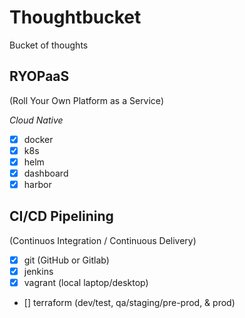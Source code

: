 # Thoughtbucket
Bucket of thoughts

## RYOPaaS
(Roll Your Own Platform as a Service)

_Cloud Native_
- [X] docker
- [X] k8s
- [X] helm
- [X] dashboard
- [X] harbor

## CI/CD Pipelining
(Continuos Integration / Continuous Delivery)

- [X] git (GitHub or Gitlab)
- [X] jenkins
- [X] vagrant (local laptop/desktop)
- [] terraform (dev/test, qa/staging/pre-prod, & prod)